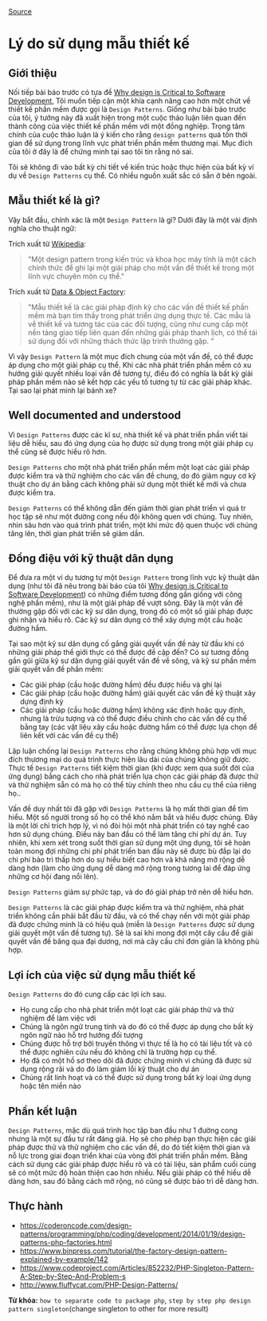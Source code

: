 [Source](https://www.codeproject.com/Tips/808058/Reasons-for-using-design-patterns "Permalink to Reasons for using design patterns")

# Lý do sử dụng mẫu thiết kế

## Giới thiệu

Nối tiếp bài báo trước có tựa đề [Why design is Critical to Software Development][1], Tôi muốn tiếp cận một khía cạnh nâng cao hơn một chút về thiết kế phần mềm được gọi là  `Design Patterns`. Giống như bài báo trước của tôi, ý tưởng này đã xuất hiện trong một cuộc thảo luận liên quan đến thành công của việc thiết kế phần mềm với một đồng nghiệp. Trọng tâm chính của cuộc thảo luận là ý kiến ​​cho rằng `design patterns` quá tốn thời gian để sử dụng trong lĩnh vực phát triển phần mềm thương mại. Mục đích của tôi ở đây là để chứng minh tại sao tôi tin rằng nó sai.

Tôi sẽ không đi vào bất kỳ chi tiết về kiến trúc hoặc thực hiện của bất kỳ ví dụ về `Design Patterns` cụ thể. Có nhiều nguồn xuất sắc có sẵn ở bên ngoài.

## Mẫu thiết kế là gì?

Vậy bắt đầu, chính xác là một `Design Pattern` là gì? Dưới đây là một vài định nghĩa cho thuật ngữ:

Trích xuất từ [Wikipedia][2]:

> "Một design pattern trong kiến ​​trúc và khoa học máy tính là một cách chính thức để ghi lại một giải pháp cho một vấn đề thiết kế trong một lĩnh vực chuyên môn cụ thể."

Trích xuất từ [Data & Object Factory][3]:

> "Mẫu thiết kế là các giải pháp định kỳ cho các vấn đề thiết kế phần mềm mà bạn tìm thấy trong phát triển ứng dụng thực tế. Các mẫu là về thiết kế và tương tác của các đối tượng, cũng như cung cấp một nền tảng giao tiếp liên quan đến những giải pháp thanh lịch, có thể tái sử dụng đối với những thách thức lập trình thường gặp. "

Vì vậy `Design Pattern` là một mục đích chung của một vấn đề, có thể được áp dụng cho một giải pháp cụ thể. Khi các nhà phát triển phần mềm có xu hướng giải quyết nhiều loại vấn đề tương tự, điều đó có nghĩa là bất kỳ giải pháp phần mềm nào sẽ kết hợp các yếu tố tương tự từ các giải pháp khác. Tại sao lại phát minh lại bánh xe?

## Well documented and understood 

Vì `Design Patterns` được các kĩ sư, nhà thiết kế và phát triển phần viết tài liệu dễ hiểu, sau đó ứng dụng của họ được sử dụng trong một giải pháp cụ thể cũng sẽ được hiểu rõ hơn.

`Design Patterns` cho một nhà phát triển phần mềm một loạt các giải pháp được kiểm tra và thử nghiệm cho các vấn đề chung, do đó giảm nguy cơ kỹ thuật cho dự án bằng cách không phải sử dụng một thiết kế mới và chưa được kiểm tra.

`Design Patterns` có thể không dẫn đến giảm thời gian phát triển vì quá tr học tập sẽ như một đường cong nếu đội không quen với chúng. Tuy nhiên, nhìn sâu hơn vào quá trình phát triển, một khi mức độ quen thuộc với chúng tăng lên, thời gian phát triển sẽ giảm dần.

## Đồng điệu với kỹ thuật dân dụng

Để đưa ra một ví dụ tương tự một `Design Pattern` trong lĩnh vực kỹ thuật dân dụng (như tôi đã nêu trong bài báo của tôi [Why design is Critical to Software Development][1]) có những điểm tương đồng gần giống với công nghệ phần mềm), như là một giải pháp để vượt sông. Đây là một vấn đề thường gặp đối với các kỹ sư dân dụng, trong đó có một số giải pháp được ghi nhận và hiểu rõ. Các kỹ sư dân dụng có thể xây dựng một cầu hoặc đường hầm.

Tại sao một kỹ sư dân dụng cố gắng giải quyết vấn đề này từ đầu khi có những giải pháp thế giới thực có thể được đề cập đến? Có sự tương đồng gần gũi giữa kỹ sư dân dụng giải quyết vấn đề về sông, và kỹ sư phần mềm giải quyết vấn đề phần mềm:

* Các giải pháp (cầu hoặc đường hầm) đều được hiểu và ghi lại
* Các giải pháp (cầu hoặc đường hầm) giải quyết các vấn đề kỹ thuật xây dựng định kỳ
* Các giải pháp (cầu hoặc đường hầm) không xác định hoặc quy định, nhưng là trừu tượng và có thể được điều chỉnh cho các vấn đề cụ thể bằng tay (các vật liệu xây cầu hoặc đường hầm  có thể được lựa chọn để liên kết với các vấn đề cụ thể)

Lập luận chống lại `Design Patterns` cho rằng chúng không phù hợp với mục đích thương mại do quá trình thực hiện lâu dài của chúng không giữ được. Thực tế `Design Patterns` tiết kiệm thời gian (khi được xem qua suốt đời của ứng dụng) bằng cách cho nhà phát triển lựa chọn các giải pháp đã được thử và thử nghiệm sẵn có mà họ có thể tùy chỉnh theo nhu cầu cụ thể của riêng họ..

Vấn đề duy nhất tôi đã gặp với `Design Patterns` là họ mất thời gian để tìm hiểu. Một số người trong số họ có thể khó nắm bắt và hiểu được chúng. Đây là một lời chỉ trích hợp lý, vì nó đòi hỏi một nhà phát triển có tay nghề cao hơn sử dụng chúng. Điều này ban đầu có thể làm tăng chi phí dự án. Tuy nhiên, khi xem xét trong suốt thời gian sử dụng một ứng dụng, tôi sẽ hoàn toàn mong đợi những chi phí phát triển ban đầu này sẽ được bù đắp lại do chi phí bảo trì thấp hơn do sự hiểu biết cao hơn và khả năng mở rộng dễ dàng hơn (làm cho ứng dụng dễ dàng mở rộng trong tương lai để đáp ứng những cơ hội đang nổi lên).

`Design Patterns` giảm sự phức tạp, và do đó giải pháp trở nên dễ hiểu hơn.

`Design Patterns` là các giải pháp được kiểm tra và thử nghiệm, nhà phát triển không cần phải bắt đầu từ đầu, và có thể chạy nền với một giải pháp đã được chứng minh là có hiệu quả (miễn là `Design Patterns` được sử dụng giải quyết một vấn đề tương tự). Sẽ là sai khi mong đợi một cây cầu để giải quyết vấn đề băng qua đại dương, nơi mà cây cầu chỉ đơn giản là không phù hợp.

## Lợi ích của việc sử dụng mẫu thiết kế

`Design Patterns` do đó cung cấp các lợi ích sau.

* Họ cung cấp cho nhà phát triển một loạt các giải pháp thử và thử nghiệm để làm việc với
* Chúng là ngôn ngữ trung tính và do đó có thể được áp dụng cho bất kỳ ngôn ngữ nào hỗ trợ hướng đối tượng
* Chúng được hỗ trợ bởi truyền thông vì thực tế là họ có tài liệu tốt và có thể được nghiên cứu nếu đó không chỉ là trường hợp cụ thể.
* Họ đã có một hồ sơ theo dõi đã được chứng minh vì chúng đã được sử dụng rộng rãi và do đó làm giảm lỗi kỹ thuật cho dự án
* Chúng rất linh hoạt và có thể được sử dụng trong bất kỳ loại ứng dụng hoặc tên miền nào

## Phần kết luận

`Design Patterns`, mặc dù quá trình học tập ban đầu như 1 đường cong nhưng là một sự đầu tư rất đáng giá. Họ sẽ cho phép bạn thực hiện các giải pháp được thử và thử nghiệm cho các vấn đề, do đó tiết kiệm thời gian và nỗ lực trong giai đoạn triển khai của vòng đời phát triển phần mềm. Bằng cách sử dụng các giải pháp được hiểu rõ và có tài liệu, sản phẩm cuối cùng sẽ có một mức độ hoàn thiện cao hơn nhiều. Nếu giải pháp có thể hiểu dễ dàng hơn, sau đó bằng cách mở rộng, nó cũng sẽ được bảo trì dễ dàng hơn.

[1]: http://www.codeproject.com/Tips/806867/Why-Design-is-Critical-to-Software-Development
[2]: http://en.wikipedia.org/wiki/Design_pattern
[3]: http://www.dofactory.com/Patterns/Patterns.aspx

## Thực hành
- https://coderoncode.com/design-patterns/programming/php/coding/development/2014/01/19/design-patterns-php-factories.html
- https://www.binpress.com/tutorial/the-factory-design-pattern-explained-by-example/142
- https://www.codeproject.com/Articles/852232/PHP-Singleton-Pattern-A-Step-by-Step-And-Problem-s
- http://www.fluffycat.com/PHP-Design-Patterns/

**Từ khóa:** `how to separate code to package php`, `step by step php design pattern singleton`(change singleton to other for more result)
